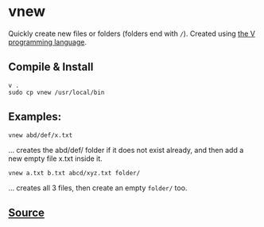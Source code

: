# vnew
Quickly create new files or folders (folders end with `/`).
Created using [the V programming language](https://github.com/vlang/v).

## Compile & Install
```
v .
sudo cp vnew /usr/local/bin
```

## Examples:
```
vnew abd/def/x.txt
```
... creates the abd/def/ folder if it does not exist already, and then add a new empty file x.txt inside it.

```
vnew a.txt b.txt abcd/xyz.txt folder/
```
... creates all 3 files, then create an empty `folder/` too.

## [Source](vnew.v)
